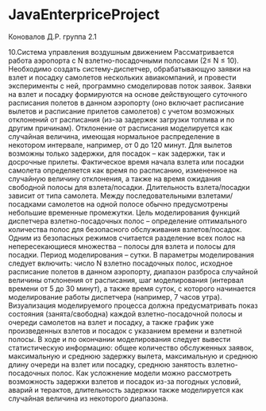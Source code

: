 # JavaEnterpriceProject
Коновалов Д.Р. 
группа 2.1

10.Система управления воздушным движением
Рассматривается работа аэропорта с N
взлетно-посадочными полосами (2≤ N ≤ 10).
Необходимо создать систему-диспетчер, обрабатывающую заявки на
взлет и посадку самолетов нескольких авиакомпаний, и провести
эксперименты с ней, программно смоделировав поток заявок.
Заявки на взлет и посадку формируются на основе действующего
суточного расписания полетов в данном аэропорту
(оно включает расписание вылетов и расписание прилетов самолетов) с учетом
возможных отклонений от расписания (из-за задержек
загрузки топлива и по другим причинам). Отклонение от расписания
моделируется как случайная величина, имеющая нормальное распределение в
некотором интервале, например, от 0 до 120 минут. Для вылетов возможны
только задержки, для посадок – как задержки, так и досрочные прилеты.
Фактическое время начала взлета или
посадки самолета определяется как время по расписанию, измененное на
случайную величину отклонения, а также на время ожидания свободной полосы
для взлета/посадки.
Длительность взлета/посадки зависит от типа самолета. Между
последовательными взлетами/посадками самолетов на одной полосе обычно
предусмотрены небольшие временные промежутки.
Цель моделирования функций диспетчера взлетно-посадочных полос –
определение оптимального количества полос для безопасного обслуживания
взлетов/посадок. Одним из безопасных режимов считается разделение всех полос
на непересекающиеся множества – полосы для взлета и полосы для посадки.
Период моделирования – сутки.
В параметры моделирования следует включить: число N взлетно
посадочных полос, исходное расписание полетов в данном аэропорту, диапазон
разброса случайной величины отклонения от расписания, шаг моделирования
(интервал времени от 5 до 30 минут), а также время суток, с которого начинается
моделирование работы диспетчера (например, 7 часов утра).
Визуализация моделируемого процесса должна предусматривать показ
состояния (занята/свободна) каждой взлетно-посадочной полосы и очереди
самолетов на взлет и посадку, а также график уже
произведенных взлетов и посадок с указанием
времени и взлетной полосы. В ходе и по окончании моделирования следует
вывести статистическую информацию: общее количество обслуженных заявок,
максимальную и среднюю задержку вылета, максимальную и среднюю длину
очереди на взлет или посадку, среднюю
занятость взлетно-посадочных полос.
Как усложнение модели можно рассмотреть возможность задержки
взлетов и посадок из-за погодных условий, аварий и терактов, длительность
задержки также моделируется как случайная величина из некоторого диапазона.
